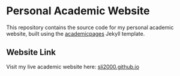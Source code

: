 # Personal Academic Website
This repository contains the source code for my personal academic website, built using the [academicpages](https://github.com/academicpages/academicpages.github.io) Jekyll template.
## Website Link

Visit my live academic website here: [sli2000.github.io](https://sli2000.github.io)
